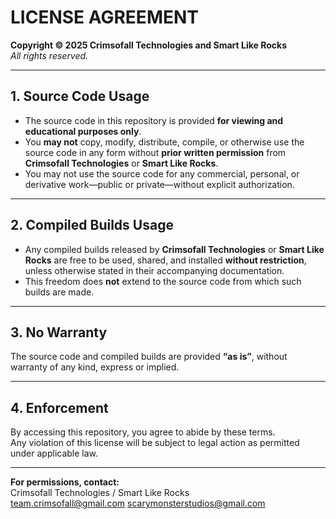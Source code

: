 # LICENSE AGREEMENT  
**Copyright © 2025 Crimsofall Technologies and Smart Like Rocks**  
_All rights reserved._

---

## 1. Source Code Usage
- The source code in this repository is provided **for viewing and educational purposes only**.  
- You **may not** copy, modify, distribute, compile, or otherwise use the source code in any form without **prior written permission** from **Crimsofall Technologies** or **Smart Like Rocks**.  
- You may not use the source code for any commercial, personal, or derivative work—public or private—without explicit authorization.

---

## 2. Compiled Builds Usage
- Any compiled builds released by **Crimsofall Technologies** or **Smart Like Rocks** are free to be used, shared, and installed **without restriction**, unless otherwise stated in their accompanying documentation.  
- This freedom does **not** extend to the source code from which such builds are made.

---

## 3. No Warranty
The source code and compiled builds are provided **“as is”**, without warranty of any kind, express or implied.

---

## 4. Enforcement
By accessing this repository, you agree to abide by these terms.  
Any violation of this license will be subject to legal action as permitted under applicable law.

---

**For permissions, contact:**  
Crimsofall Technologies / Smart Like Rocks  
team.crimsofall@gmail.com
scarymonsterstudios@gmail.com
